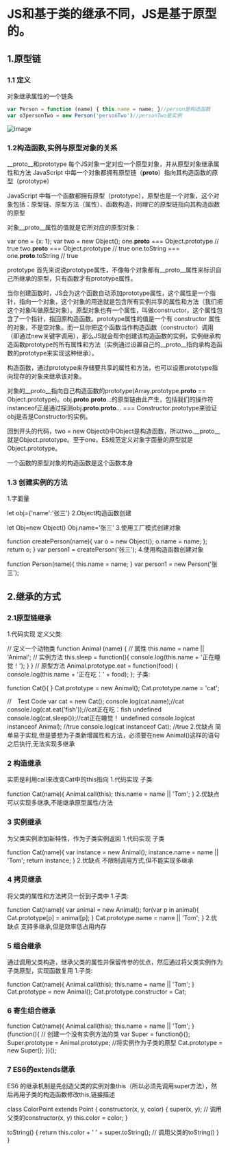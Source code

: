 # JS和基于类的继承不同，JS是基于原型的。
## 1.原型链
### 1.1 定义
对象继承属性的一个链条
```javascript
var Person = function (name) { this.name = name; }//person是构造函数
var o3personTwo = new Person('personTwo')//personTwo是实例
```
![image](https://github.com/elainema/ELAINE/blob/master/blogs/images/741748-20180724171827810-1457696399)

### 1.2构造函数,实例与原型对象的关系
__proto__和prototype
每个JS对象一定对应一个原型对象，并从原型对象继承属性和方法
JavaScript 中每一个对象都拥有原型链（__proto__）指向其构造函数的原型（prototype）

  JavaScript 中每一个函数都拥有原型（prototype），原型也是一个对象，这个对象包括：原型链、原型方法（属性）、函数构造，同理它的原型链指向其构造函数的原型

对象__proto__属性的值就是它所对应的原型对象：

var one = {x: 1};
var two = new Object();
one.__proto__ === Object.prototype // true
two.__proto__ === Object.prototype // true
one.toString === one.__proto__.toString // true


 
prototype
首先来说说prototype属性，不像每个对象都有__proto__属性来标识自己所继承的原型，只有函数才有prototype属性。

当你创建函数时，JS会为这个函数自动添加prototype属性，这个属性是一个指针，指向一个对象，这个对象的用途就是包含所有实例共享的属性和方法（我们把这个对象叫做原型对象）。原型对象也有一个属性，叫做constructor，这个属性包含了一个指针，指回原构造函数。prototype属性的值是一个有 constructor 属性的对象，不是空对象。而一旦你把这个函数当作构造函数（constructor）调用（即通过new关键字调用），那么JS就会帮你创建该构造函数的实例，实例继承构造函数prototype的所有属性和方法（实例通过设置自己的__proto__指向承构造函数的prototype来实现这种继承）。

构造函数，通过prototype来存储要共享的属性和方法，也可以设置prototype指向现存的对象来继承该对象。

对象的__proto__指向自己构造函数的prototype(Array.prototype.__proto__ == Object.prototype)。obj.__proto__.__proto__...的原型链由此产生，包括我们的操作符instanceof正是通过探测obj.__proto__.__proto__... === Constructor.prototype来验证obj是否是Constructor的实例。

回到开头的代码，two = new Object()中Object是构造函数，所以two.__proto__就是Object.prototype。至于one，ES规范定义对象字面量的原型就是Object.prototype。

一个函数的原型对象的构造函数是这个函数本身

### 1.3 创建实例的方法
1.字面量

let obj={'name':'张三'}
2.Object构造函数创建

let Obj=new Object()
Obj.name='张三'
3.使用工厂模式创建对象

function createPerson(name){
 var o = new Object();
 o.name = name;
 };
 return o; 
}
var person1 = createPerson('张三');
4.使用构造函数创建对象

function Person(name){
 this.name = name;
}
var person1 = new Person('张三');
 
## 2.继承的方式

### 2.1原型链继承
1.代码实现
定义父类:

// 定义一个动物类
function Animal (name) {
  // 属性
  this.name = name || 'Animal';
  // 实例方法
  this.sleep = function(){
    console.log(this.name + '正在睡觉！');
  }
}
// 原型方法
Animal.prototype.eat = function(food) {
  console.log(this.name + '正在吃：' + food);
};
子类:

function Cat(){ 
}
Cat.prototype = new Animal();
Cat.prototype.name = 'cat';

//&emsp;Test Code
var cat = new Cat();
console.log(cat.name);//cat
console.log(cat.eat('fish'));//cat正在吃：fish  undefined
console.log(cat.sleep());//cat正在睡觉！ undefined
console.log(cat instanceof Animal); //true 
console.log(cat instanceof Cat); //true
2.优缺点
简单易于实现,但是要想为子类新增属性和方法，必须要在new Animal()这样的语句之后执行,无法实现多继承

### 2 构造继承
实质是利用call来改变Cat中的this指向
1.代码实现
子类:

function Cat(name){
  Animal.call(this);
  this.name = name || 'Tom';
}
2.优缺点
可以实现多继承,不能继承原型属性/方法

### 3 实例继承
为父类实例添加新特性，作为子类实例返回
1.代码实现
子类

function Cat(name){
  var instance = new Animal();
  instance.name = name || 'Tom';
  return instance;
}
2.优缺点
不限制调用方式,但不能实现多继承

### 4 拷贝继承
将父类的属性和方法拷贝一份到子类中
1.子类:

function Cat(name){
  var animal = new Animal();
  for(var p in animal){
    Cat.prototype[p] = animal[p];
  }
  Cat.prototype.name = name || 'Tom';
}
2.优缺点
支持多继承,但是效率低占用内存

### 5 组合继承
通过调用父类构造，继承父类的属性并保留传参的优点，然后通过将父类实例作为子类原型，实现函数复用
1.子类:

function Cat(name){
  Animal.call(this);
  this.name = name || 'Tom';
}
Cat.prototype = new Animal();
Cat.prototype.constructor = Cat;

### 6 寄生组合继承
function Cat(name){
  Animal.call(this);
  this.name = name || 'Tom';
}
(function(){
  // 创建一个没有实例方法的类
  var Super = function(){};
  Super.prototype = Animal.prototype;
  //将实例作为子类的原型
  Cat.prototype = new Super();
})();
### 7 ES6的extends继承
ES6 的继承机制是先创造父类的实例对象this（所以必须先调用super方法），然后再用子类的构造函数修改this,链接描述

class ColorPoint extends Point {
  constructor(x, y, color) {
    super(x, y); // 调用父类的constructor(x, y)
    this.color = color;
  }

  toString() {
    return this.color + ' ' + super.toString(); // 调用父类的toString()
  }
}
